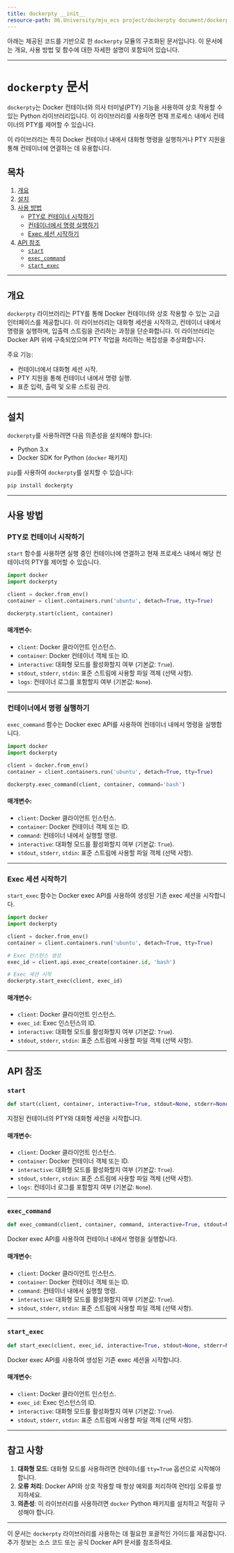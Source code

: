 ```yaml
---
title: dockerpty __init__
resource-path: 06.University/mju_ecs project/dockerpty document/dockerpty __init__.md
---
```

아래는 제공된 코드를 기반으로 한 `dockerpty` 모듈의 구조화된 문서입니다. 이 문서에는 개요, 사용 방법 및 함수에 대한 자세한 설명이 포함되어 있습니다.

---

# `dockerpty` 문서

`dockerpty`는 Docker 컨테이너와 의사 터미널(PTY) 기능을 사용하여 상호 작용할 수 있는 Python 라이브러리입니다. 이 라이브러리를 사용하면 현재 프로세스 내에서 컨테이너의 PTY를 제어할 수 있습니다.

이 라이브러리는 특히 Docker 컨테이너 내에서 대화형 명령을 실행하거나 PTY 지원을 통해 컨테이너에 연결하는 데 유용합니다.

## 목차
1. [개요](#개요)
2. [설치](#설치)
3. [사용 방법](#사용-방법)
   - [PTY로 컨테이너 시작하기](#pty로-컨테이너-시작하기)
   - [컨테이너에서 명령 실행하기](#컨테이너에서-명령-실행하기)
   - [Exec 세션 시작하기](#exec-세션-시작하기)
4. [API 참조](#api-참조)
   - [`start`](#start)
   - [`exec_command`](#exec_command)
   - [`start_exec`](#start_exec)

---

## 개요

`dockerpty` 라이브러리는 PTY를 통해 Docker 컨테이너와 상호 작용할 수 있는 고급 인터페이스를 제공합니다. 이 라이브러리는 대화형 세션을 시작하고, 컨테이너 내에서 명령을 실행하며, 입출력 스트림을 관리하는 과정을 단순화합니다. 이 라이브러리는 Docker API 위에 구축되었으며 PTY 작업을 처리하는 복잡성을 추상화합니다.

주요 기능:
- 컨테이너에서 대화형 세션 시작.
- PTY 지원을 통해 컨테이너 내에서 명령 실행.
- 표준 입력, 출력 및 오류 스트림 관리.

---

## 설치

`dockerpty`를 사용하려면 다음 의존성을 설치해야 합니다:
- Python 3.x
- Docker SDK for Python (`docker` 패키지)

`pip`를 사용하여 `dockerpty`를 설치할 수 있습니다:

```bash
pip install dockerpty
```

---

## 사용 방법

### PTY로 컨테이너 시작하기

`start` 함수를 사용하면 실행 중인 컨테이너에 연결하고 현재 프로세스 내에서 해당 컨테이너의 PTY를 제어할 수 있습니다.

```python
import docker
import dockerpty

client = docker.from_env()
container = client.containers.run('ubuntu', detach=True, tty=True)

dockerpty.start(client, container)
```

#### 매개변수:
- `client`: Docker 클라이언트 인스턴스.
- `container`: Docker 컨테이너 객체 또는 ID.
- `interactive`: 대화형 모드를 활성화할지 여부 (기본값: `True`).
- `stdout`, `stderr`, `stdin`: 표준 스트림에 사용할 파일 객체 (선택 사항).
- `logs`: 컨테이너 로그를 포함할지 여부 (기본값: `None`).

---

### 컨테이너에서 명령 실행하기

`exec_command` 함수는 Docker exec API를 사용하여 컨테이너 내에서 명령을 실행합니다.

```python
import docker
import dockerpty

client = docker.from_env()
container = client.containers.run('ubuntu', detach=True, tty=True)

dockerpty.exec_command(client, container, command='bash')
```

#### 매개변수:
- `client`: Docker 클라이언트 인스턴스.
- `container`: Docker 컨테이너 객체 또는 ID.
- `command`: 컨테이너 내에서 실행할 명령.
- `interactive`: 대화형 모드를 활성화할지 여부 (기본값: `True`).
- `stdout`, `stderr`, `stdin`: 표준 스트림에 사용할 파일 객체 (선택 사항).

---

### Exec 세션 시작하기

`start_exec` 함수는 Docker exec API를 사용하여 생성된 기존 exec 세션을 시작합니다.

```python
import docker
import dockerpty

client = docker.from_env()
container = client.containers.run('ubuntu', detach=True, tty=True)

# Exec 인스턴스 생성
exec_id = client.api.exec_create(container.id, 'bash')

# Exec 세션 시작
dockerpty.start_exec(client, exec_id)
```

#### 매개변수:
- `client`: Docker 클라이언트 인스턴스.
- `exec_id`: Exec 인스턴스의 ID.
- `interactive`: 대화형 모드를 활성화할지 여부 (기본값: `True`).
- `stdout`, `stderr`, `stdin`: 표준 스트림에 사용할 파일 객체 (선택 사항).

---

## API 참조

### `start`

```python
def start(client, container, interactive=True, stdout=None, stderr=None, stdin=None, logs=None):
```

지정된 컨테이너의 PTY와 대화형 세션을 시작합니다.

#### 매개변수:
- `client`: Docker 클라이언트 인스턴스.
- `container`: Docker 컨테이너 객체 또는 ID.
- `interactive`: 대화형 모드를 활성화할지 여부 (기본값: `True`).
- `stdout`, `stderr`, `stdin`: 표준 스트림에 사용할 파일 객체 (선택 사항).
- `logs`: 컨테이너 로그를 포함할지 여부 (기본값: `None`).

---

### `exec_command`

```python
def exec_command(client, container, command, interactive=True, stdout=None, stderr=None, stdin=None):
```

Docker exec API를 사용하여 컨테이너 내에서 명령을 실행합니다.

#### 매개변수:
- `client`: Docker 클라이언트 인스턴스.
- `container`: Docker 컨테이너 객체 또는 ID.
- `command`: 컨테이너 내에서 실행할 명령.
- `interactive`: 대화형 모드를 활성화할지 여부 (기본값: `True`).
- `stdout`, `stderr`, `stdin`: 표준 스트림에 사용할 파일 객체 (선택 사항).

---

### `start_exec`

```python
def start_exec(client, exec_id, interactive=True, stdout=None, stderr=None, stdin=None):
```

Docker exec API를 사용하여 생성된 기존 exec 세션을 시작합니다.

#### 매개변수:
- `client`: Docker 클라이언트 인스턴스.
- `exec_id`: Exec 인스턴스의 ID.
- `interactive`: 대화형 모드를 활성화할지 여부 (기본값: `True`).
- `stdout`, `stderr`, `stdin`: 표준 스트림에 사용할 파일 객체 (선택 사항).

---

## 참고 사항

1. **대화형 모드**: 대화형 모드를 사용하려면 컨테이너를 `tty=True` 옵션으로 시작해야 합니다.
2. **오류 처리**: Docker API와 상호 작용할 때 항상 예외를 처리하여 런타임 오류를 방지하세요.
3. **의존성**: 이 라이브러리를 사용하려면 `docker` Python 패키지를 설치하고 적절히 구성해야 합니다.

---

이 문서는 `dockerpty` 라이브러리를 사용하는 데 필요한 포괄적인 가이드를 제공합니다. 추가 정보는 소스 코드 또는 공식 Docker API 문서를 참조하세요.